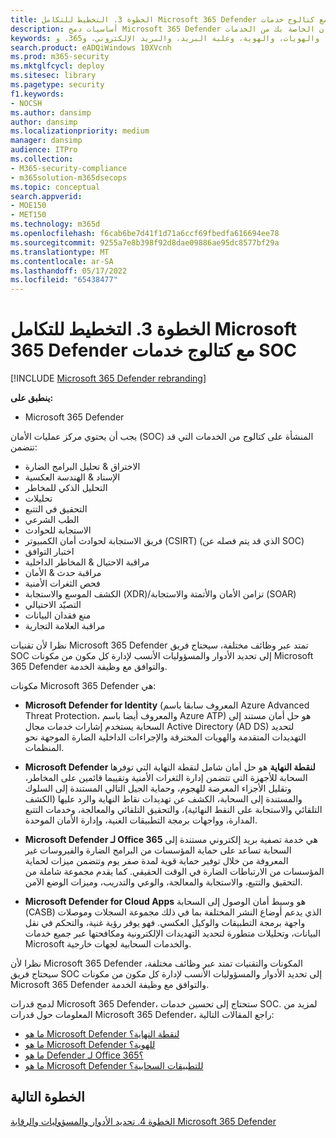 ```yaml
---
title: الخطوة 3. التخطيط للتكامل Microsoft 365 Defender مع كتالوج خدمات SOC
description: أساسيات دمج Microsoft 365 Defender في كتالوج عمليات الأمان الخاصة بك من الخدمات.
keywords: الحوادث، والتنبيهات، والتحقيق، والارتباط، والهجمات، والأجهزة، والمستخدمين، والهويات، والهوية، وعلبة البريد، والبريد الإلكتروني، و365، وmicrosoft، وm365، والاستجابة للحوادث، والهجمات الإلكترونية، وال secops، وعمليات الأمان، وsoc
search.product: eADQiWindows 10XVcnh
ms.prod: m365-security
ms.mktglfcycl: deploy
ms.sitesec: library
ms.pagetype: security
f1.keywords:
- NOCSH
ms.author: dansimp
author: dansimp
ms.localizationpriority: medium
manager: dansimp
audience: ITPro
ms.collection:
- M365-security-compliance
- m365solution-m365dsecops
ms.topic: conceptual
search.appverid:
- MOE150
- MET150
ms.technology: m365d
ms.openlocfilehash: f6cab6be7d41f1d71a6ccf69fbedfa616694ee78
ms.sourcegitcommit: 9255a7e8b398f92d8dae09886ae95dc8577bf29a
ms.translationtype: MT
ms.contentlocale: ar-SA
ms.lasthandoff: 05/17/2022
ms.locfileid: "65438477"
---
```

# <a name="step-3-plan-for-microsoft-365-defender-integration-with-your-soc-catalog-of-services"></a>الخطوة 3. التخطيط للتكامل Microsoft 365 Defender مع كتالوج خدمات SOC

[!INCLUDE [Microsoft 365 Defender rebranding](../includes/microsoft-defender.md)]

**ينطبق على:**
- Microsoft 365 Defender

يجب أن يحتوي مركز عمليات الأمان (SOC) المنشأة على كتالوج من الخدمات التي قد تتضمن:

- الاختراق & تحليل البرامج الضارة
- الإسناد & الهندسة العكسية
- التحليل الذكي للمخاطر
- تحليلات
- التحقيق في التتبع
- الطب الشرعي
- الاستجابة للحوادث 
- فريق الاستجابة لحوادث أمان الكمبيوتر (CSIRT) (الذي قد يتم فصله عن SOC) 
- اختبار التوافق
- مراقبة الاحتيال & المخاطر الداخلية
- مراقبة حدث & الأمان 
- فحص الثغرات الأمنية
- الكشف الموسع والاستجابة (XDR)/تزامن الأمان والأتمتة والاستجابة (SOAR)
- التصيّد الاحتيالي
- منع فقدان البيانات
- مراقبة العلامة التجارية

نظرا لأن تقنيات Microsoft 365 Defender تمتد عبر وظائف مختلفة، سيحتاج فريق SOC إلى تحديد الأدوار والمسؤوليات الأنسب لإدارة كل مكون من مكونات Microsoft 365 Defender والتوافق مع وظيفة الخدمة.

مكونات Microsoft 365 Defender هي:

- **Microsoft Defender for Identity** (المعروف سابقا باسم Azure Advanced Threat Protection، والمعروف أيضا باسم Azure ATP) هو حل أمان مستند إلى السحابة يستخدم إشارات خدمات مجال Active Directory (AD DS) لتحديد التهديدات المتقدمة والهويات المخترقة والإجراءات الداخلية الضارة الموجهة نحو المنظمات.

- **Microsoft Defender لنقطة النهاية** هو حل أمان شامل لنقطة النهاية التي توفرها السحابة للأجهزة التي تتضمن إدارة الثغرات الأمنية وتقييما قائمين على المخاطر، وتقليل الأجزاء المعرضة للهجوم، وحماية الجيل التالي المستندة إلى السلوك والمستندة إلى السحابة، الكشف عن تهديدات نقاط النهاية والرد عليها (الكشف التلقائي والاستجابة على النقط النهائية)، والتحقيق التلقائي والمعالجة، وخدمات التتبع المدارة، وواجهات برمجة التطبيقات الغنية، وإدارة الأمان الموحدة.

 - **Microsoft Defender لـ Office 365** هي خدمة تصفية بريد إلكتروني مستندة إلى السحابة تساعد على حماية المؤسسات من البرامج الضارة والفيروسات غير المعروفة من خلال توفير حماية قوية لمدة صفر يوم وتتضمن ميزات لحماية المؤسسات من الارتباطات الضارة في الوقت الحقيقي. كما يقدم مجموعة شاملة من التحقيق والتتبع، والاستجابة والمعالجة، والوعي والتدريب، وميزات الوضع الآمن.

- **Microsoft Defender for Cloud Apps** هو وسيط أمان الوصول إلى السحابة (CASB) الذي يدعم أوضاع النشر المختلفة بما في ذلك مجموعة السجلات وموصلات واجهة برمجة التطبيقات والوكيل العكسي. فهو يوفر رؤية غنية، والتحكم في نقل البيانات، وتحليلات متطورة لتحديد التهديدات الإلكترونية ومكافحتها عبر جميع خدمات Microsoft والخدمات السحابية لجهات خارجية.

نظرا لأن Microsoft 365 Defender المكونات والتقنيات تمتد عبر وظائف مختلفة، سيحتاج فريق SOC إلى تحديد الأدوار والمسؤوليات الأنسب لإدارة كل مكون من مكونات Microsoft 365 Defender والتوافق مع وظيفة الخدمة.

لدمج قدرات Microsoft 365 Defender، ستحتاج إلى تحسين خدمات SOC. لمزيد من المعلومات حول قدرات Microsoft 365 Defender، راجع المقالات التالية:

- [ما هو Microsoft Defender لنقطة النهاية؟](/microsoft-365/security/defender-endpoint/microsoft-defender-endpoint)
- [ما هو Microsoft Defender للهوية؟](/defender-for-identity/what-is)
- [ما هو Defender لـ Office 365؟](/microsoft-365/security/defender/microsoft-365-defender)
- [ما هو Microsoft Defender للتطبيقات السحابية؟](/cloud-app-security/what-is-cloud-app-security)

## <a name="next-step"></a>الخطوة التالية

[الخطوة 4. تحديد الأدوار والمسؤوليات والرقابة Microsoft 365 Defender](integrate-microsoft-365-defender-secops-roles.md)
